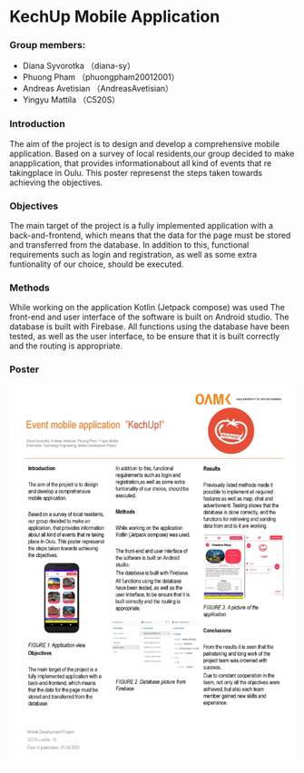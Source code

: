 # KechUp Mobile Application

### Group members: 
* Diana Syvorotka （diana-sy）
* Phuong Pham  （phuongpham20012001）
* Andreas Avetisian （AndreasAvetisian）
* Yingyu Mattila （C520S）

### Introduction
The aim of the project is to design and develop a comprehensive mobile application.
Based on a survey of local residents,our group decided to make anapplication, that provides informationabout all kind of events that re takingplace in Oulu. This poster represenst the steps taken towards achieving the objectives.

### Objectives
The main target of the project is a fully implemented application with a back-and-frontend, which means that the data for the page must be stored and transferred from the database.
In addition to this, functional requirements such as login and registration, as well as some extra funtionality of our choice, should be executed.

### Methods
While working on the application Kotlin (Jetpack compose) was used The front-end and user interface of the software is built on Android studio.
The database is built with Firebase. All functions using the database have been tested, as well as the user interface, to be ensure that it is built correctly and the routing is appropriate.

### Poster
![Local Image](./posterImg/Poster1.jpg)
